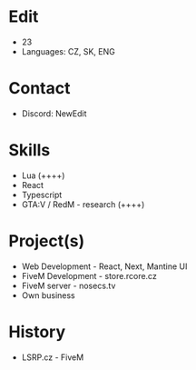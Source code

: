# Edit

* 23
* Languages: CZ, SK, ENG

# Contact

* Discord: NewEdit

# Skills

* Lua (++++)
* React
* Typescript
* GTA:V / RedM - research (++++)

# Project(s)

* Web Development - React, Next, Mantine UI
* FiveM Development - store.rcore.cz
* FiveM server - nosecs.tv
* Own business

# History

* LSRP.cz - FiveM
